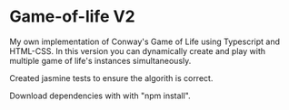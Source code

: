 # Game-of-life V2
My own implementation of Conway's Game of Life using Typescript and HTML-CSS.
In this version you can dynamically create and play with multiple game of life's instances simultaneously.

Created jasmine tests to ensure the algorith is correct.

Download dependencies with with "npm install".